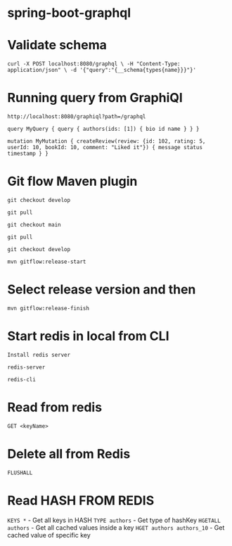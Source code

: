 # spring-boot-graphql

# Validate schema
`curl -X POST localhost:8080/graphql \
-H "Content-Type: application/json" \
-d '{"query":"{__schema{types{name}}}"}'`

# Running query from GraphiQl

`http://localhost:8080/graphiql?path=/graphql`

`query MyQuery {
    query {
        authors(ids: [1]) {
            bio
            id
            name
        }
    }
}`

`mutation MyMutation {
  createReview(review: {id: 102, rating: 5, userId: 10, bookId: 10, comment: "Liked it"}) {
    message
    status
    timestamp
  }
}`

# Git flow Maven plugin

`git checkout develop`

`git pull`

`git checkout main`

`git pull`

`git checkout develop`

`mvn gitflow:release-start`

# Select release version and then

`mvn gitflow:release-finish`


# Start redis in local from CLI
`Install redis server`

`redis-server`

`redis-cli`

# Read from redis

`GET <keyName>`

# Delete all from Redis

`FLUSHALL`

# Read HASH FROM REDIS
`KEYS *` - Get all keys in HASH
`TYPE authors` - Get type of hashKey
`HGETALL authors` - Get all cached values inside a key
`HGET authors authors_10` - Get cached value of specific key
